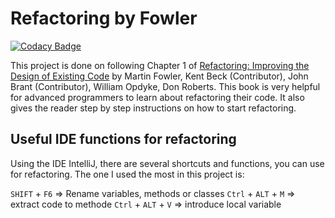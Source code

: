 # Refactoring by Fowler

[![Codacy Badge](https://api.codacy.com/project/badge/Grade/41edabe872114f639ed7e53bdfe97f8e)](https://www.codacy.com/app/adamcel/Fowler?utm_source=github.com&amp;utm_medium=referral&amp;utm_content=adamcel/Fowler&amp;utm_campaign=Badge_Grade)

This project is done on following Chapter 1 of [Refactoring: Improving the Design of Existing Code](https://www.csie.ntu.edu.tw/~r95004/Refactoring_improving_the_design_of_existing_code.pdf) by Martin Fowler, Kent Beck (Contributor), John Brant (Contributor), William Opdyke, Don Roberts. This book is very helpful for advanced programmers to learn about refactoring their code. It also gives the reader step by step instructions on how to start refactoring.

## Useful IDE functions for refactoring

Using the IDE IntelliJ, there are several shortcuts and functions, you can use for refactoring. The one I used the most in this project is:

`SHIFT` + `F6` => Rename variables, methods or classes
`Ctrl` + `ALT` + `M` => extract code to methode
`Ctrl` + `ALT` + `V` => introduce local variable